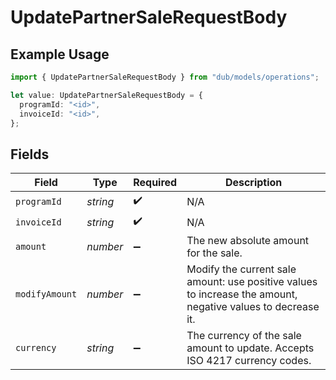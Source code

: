 # UpdatePartnerSaleRequestBody

## Example Usage

```typescript
import { UpdatePartnerSaleRequestBody } from "dub/models/operations";

let value: UpdatePartnerSaleRequestBody = {
  programId: "<id>",
  invoiceId: "<id>",
};
```

## Fields

| Field                                                                                                       | Type                                                                                                        | Required                                                                                                    | Description                                                                                                 |
| ----------------------------------------------------------------------------------------------------------- | ----------------------------------------------------------------------------------------------------------- | ----------------------------------------------------------------------------------------------------------- | ----------------------------------------------------------------------------------------------------------- |
| `programId`                                                                                                 | *string*                                                                                                    | :heavy_check_mark:                                                                                          | N/A                                                                                                         |
| `invoiceId`                                                                                                 | *string*                                                                                                    | :heavy_check_mark:                                                                                          | N/A                                                                                                         |
| `amount`                                                                                                    | *number*                                                                                                    | :heavy_minus_sign:                                                                                          | The new absolute amount for the sale.                                                                       |
| `modifyAmount`                                                                                              | *number*                                                                                                    | :heavy_minus_sign:                                                                                          | Modify the current sale amount: use positive values to increase the amount, negative values to decrease it. |
| `currency`                                                                                                  | *string*                                                                                                    | :heavy_minus_sign:                                                                                          | The currency of the sale amount to update. Accepts ISO 4217 currency codes.                                 |